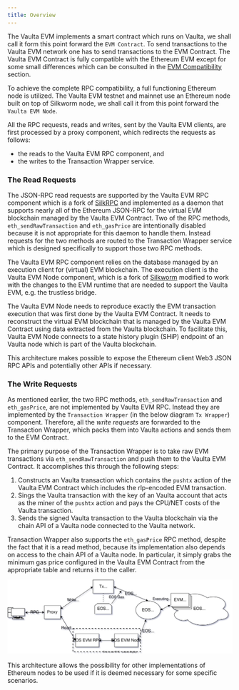 ```yaml
---
title: Overview
---
```


The Vaulta EVM implements a smart contract which runs on Vaulta, we shall call it form this point forward the 
`EVM Contract`. To send transactions to the Vaulta EVM network one has to send transactions to the EVM Contract. 
The Vaulta EVM Contract is fully compatible with the Ethereum EVM except for some small differences which can be 
consulted in the [EVM Compatibility](/evm/999_miscellaneous/20_evm-compatibility.md) section.

To achieve the complete RPC compatibility, a full functioning Ethereum node is utilized. The Vaulta EVM testnet and mainnet 
use an Ethereum node built on top of Silkworm node, we shall call it from this point forward the `Vaulta EVM Node`.

All the RPC requests, reads and writes, sent by the Vaulta EVM clients, are first processed by a proxy component, which 
redirects the requests as follows:

- the reads to the Vaulta EVM RPC component, and
- the writes to the Transaction Wrapper service.

### The Read Requests

The JSON-RPC read requests are supported by the Vaulta EVM RPC component which is a fork of 
[SilkRPC](https://github.com/torquem-ch/silkrpc) and implemented as a daemon that supports nearly all of the Ethereum 
JSON-RPC for the virtual EVM blockchain managed by the Vaulta EVM Contract. Two of the RPC methods, `eth_sendRawTransaction` 
and `eth_gasPrice` are intentionally disabled because it is not appropriate for this daemon to handle them. Instead requests 
for the two methods are routed to the  Transaction Wrapper service which is designed specifically to support those two RPC methods.

The Vaulta EVM RPC component relies on the database managed by an execution client for (virtual) EVM blockchain. The execution 
client is the Vaulta EVM Node component, which is a fork of [Silkworm](https://github.com/torquem-ch/silkworm) modified to work 
with the changes to the EVM runtime that are needed to support the Vaulta EVM, e.g. the trustless bridge.

The Vaulta EVM Node needs to reproduce exactly the EVM transaction execution that was first done by the Vaulta EVM Contract. 
It needs to reconstruct the virtual EVM blockchain that is managed by the Vaulta EVM Contract using data extracted from the
Vaulta blockchain. To facilitate this, Vaulta EVM Node connects to a state history plugin (SHiP) endpoint of an Vaulta node which 
is part of the Vaulta blockchain.

This architecture makes possible to expose the Ethereum client Web3 JSON RPC APIs and potentially other APIs if necessary.

### The Write Requests

As mentioned earlier, the two RPC methods, `eth_sendRawTransaction` and `eth_gasPrice`, are not implemented by Vaulta EVM RPC. 
Instead they are implemented by the `Transaction Wrapper` (in the below diagram `Tx Wrapper`) component. Therefore, all 
the *write requests* are forwarded to the Transaction Wrapper, which packs them into Vaulta actions and sends them to the EVM Contract.

The primary purpose of the Transaction Wrapper is to take raw EVM transactions via `eth_sendRawTransaction` and push 
them to the Vaulta EVM Contract. 
It accomplishes this through the following steps:

1. Constructs an Vaulta transaction which contains the `pushtx` action of the Vaulta EVM Contract which includes the rlp-encoded EVM transaction.
2. Sings the Vaulta transaction with the key of an Vaulta account that acts as the miner of the `pushtx` action and pays the CPU/NET costs of the Vaulta transaction.
3. Sends the signed Vaulta transaction to the Vaulta blockchain via the chain API of a Vaulta node connected to the Vaulta network.

Transaction Wrapper also supports the `eth_gasPrice` RPC method, despite the fact that it is a read method, because its 
implementation also depends on access to the chain API of a Vaulta node. In particular, it simply grabs the minimum gas price 
configured in the Vaulta EVM Contract from the appropriate table and returns it to the caller.

![Overall Design of the Vaulta EVM](/images/EOS-EVM_design_drawio.svg)

This architecture allows the possibility for other implementations of Ethereum nodes to be used if it is deemed necessary 
for some specific scenarios.
